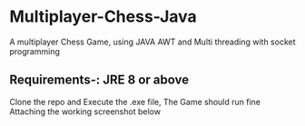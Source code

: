 # Multiplayer-Chess-Java<br>
A multiplayer Chess Game, using JAVA AWT and Multi threading with socket programming<br>
## Requirements-: JRE 8 or above<br>
Clone the repo and Execute the .exe file, The Game should run fine<br>
Attaching the working screenshot below<br>
